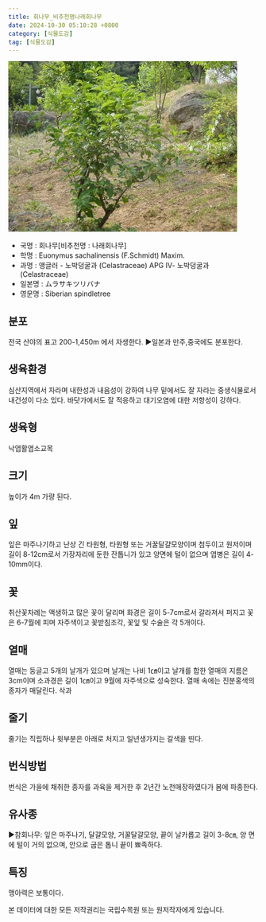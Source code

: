 ```yaml
---
title: 회나무_비추천명나래회나무
date: 2024-10-30 05:10:28 +0800
category: [식물도감]
tag: [식물도감]
---
```




![회나무[비추천명 : 나래회나무]](/assets/img/fileUpload/plants/basic/Celastraceae/Euonymus/2212/1_th2.JPG)
- 국명 : 회나무[비추천명 : 나래회나무]
- 학명 : Euonymus sachalinensis (F.Schmidt) Maxim.
- 과명 : 앵글러 - 노박덩굴과 (Celastraceae) APG Ⅳ- 노박덩굴과 (Celastraceae)
- 일본명 : ムラサキツリバナ
- 영문명 : Siberian spindletree


## 분포
전국 산야의 표고 200-1,450m 에서 자생한다.
▶일본과 만주,중국에도 분포한다.
## 생육환경
심산지역에서 자라며 내한성과 내음성이 강하여 나무 밑에서도 잘 자라는 중생식물로서 내건성이 다소 있다. 바닷가에서도 잘 적응하고 대기오염에 대한 저항성이 강하다.
## 생육형
낙엽활엽소교목
## 크기
높이가 4m 가량 된다.
## 잎
잎은 마주나기하고 난상 긴 타원형, 타원형 또는 거꿀달걀모양이며 첨두이고 원저이며 길이 8-12cm로서 가장자리에 둔한 잔톱니가 있고 양면에 털이 없으며 엽병은 길이 4-10mm이다.
## 꽃
취산꽃차례는 액생하고 많은 꽃이 달리며 화경은 길이 5-7cm로서 갈라져서 퍼지고 꽃은 6-7월에 피며 자주색이고 꽃받침조각, 꽃잎 및 수술은 각 5개이다.
## 열매
열매는 둥글고 5개의 날개가 있으며 날개는 나비 1㎝이고 날개를 합한 열매의 지름은 3cm이며 소과경은 길이 1㎝이고 9월에 자주색으로 성숙한다. 열매 속에는 진분홍색의 종자가 매달린다. 삭과
## 줄기
줄기는 직립하나 윗부분은 아래로 처지고 일년생가지는 갈색을 띤다.
## 번식방법
번식은 가을에 채취한 종자를 과육을 제거한 후 2년간 노천매장하였다가 봄에 파종한다.
## 유사종
▶참회나무: 잎은 마주나기, 달걀모양, 거꿀달걀모양, 끝이 날카롭고 길이 3-8㎝, 양 면에 털이 거의 없으며, 안으로 굽은 톱니 끝이 뾰족하다.
## 특징
맹아력은 보통이다.






본 데이터에 대한 모든 저작권리는 국립수목원 또는 원저작자에게 있습니다.
